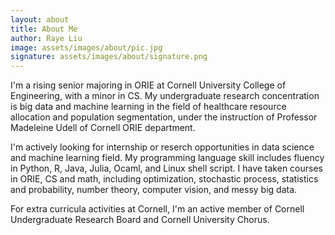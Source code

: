 ```yaml
---
layout: about
title: About Me
author: Raye Liu
image: assets/images/about/pic.jpg
signature: assets/images/about/signature.png
---
```


I'm a rising senior majoring in ORIE at Cornell University College of Engineering, with a minor in CS. My undergraduate research concentration is big data and machine learning in the field of healthcare resource allocation and population segmentation, under the instruction of Professor Madeleine Udell of Cornell ORIE department.

I'm actively looking for internship or reserch opportunities in data science and machine learning
field. My programming language skill includes fluency in Python, R, Java, Julia, Ocaml, and Linux
shell script. I have taken courses in ORIE, CS and math, including optimization, stochastic process,
statistics and probability, number theory, computer vision, and messy big data.

For extra curricula activities at Cornell, I'm an active member of Cornell Undergraduate Research
Board and Cornell University Chorus.